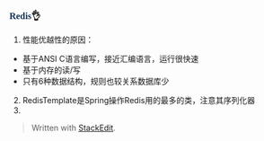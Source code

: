 ### <font face="Cabrili" color="123456">Redis</font>👌

1. 性能优越性的原因：
 - 基于ANSI C语言编写，接近汇编语言，运行很快速
 - 基于内存的读/写
 - 只有6种数据结构，规则也较关系数据库少
2. RedisTemplate是Spring操作Redis用的最多的类，注意其序列化器
3. 
> Written with [StackEdit](https://stackedit.io/).
<!--stackedit_data:
eyJoaXN0b3J5IjpbLTI2NDM3NjIyN119
-->